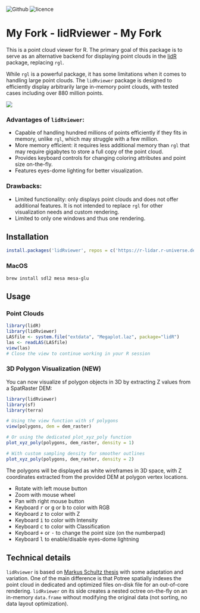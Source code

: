 ![Github](https://img.shields.io/badge/Github-1.0.0-green.svg) ![licence](https://img.shields.io/badge/Licence-GPL--3-blue.svg)

# **My Fork** - lidRviewer - **My Fork**

This is a point cloud viewer for R. The primary goal of this package is to serve as an alternative backend for displaying point clouds in the [lidR](https://github.com/Jean-Romain/lidR) package, replacing `rgl`.

While `rgl` is a powerful package, it has some limitations when it comes to handling large point clouds. The `lidRviewer` package is designed to efficiently display arbitrarily large in-memory point clouds, with tested cases including over 880 million points.

![](man/figures/autzen-screen.jpg)

### Advantages of `lidRviewer`:

* Capable of handling hundred millions of points efficiently if they fits in memory, unlike `rgl`, which may struggle with a few million.
* More memory efficient: it requires less additional memory than `rgl` that may require gigabytes to store a full copy of the point cloud.
* Provides keyboard controls for changing coloring attributes and point size on-the-fly.
* Features eyes-dome lighting for better visualization.

### Drawbacks:

* Limited functionality: only displays point clouds and does not offer additional features. It is not intended to replace `rgl` for other visualization needs and custom rendering.
* Limited to only one windows and thus one rendering.

## Installation

```r
install.packages('lidRviewer', repos = c('https://r-lidar.r-universe.dev'))
```

### MacOS

```
brew install sdl2 mesa mesa-glu
```

## Usage

### Point Clouds

```r
library(lidR)
library(lidRviewer)
LASfile <- system.file("extdata", "Megaplot.laz", package="lidR")
las <- readLAS(LASfile)
view(las)
# Close the view to continue working in your R session
```

### 3D Polygon Visualization (NEW)

You can now visualize sf polygon objects in 3D by extracting Z values from a SpatRaster DEM:

```r
library(lidRviewer)
library(sf)
library(terra)

# Using the view function with sf polygons
view(polygons, dem = dem_raster)

# Or using the dedicated plot_xyz_poly function
plot_xyz_poly(polygons, dem_raster, density = 1)

# With custom sampling density for smoother outlines
plot_xyz_poly(polygons, dem_raster, density = 2)
```

The polygons will be displayed as white wireframes in 3D space, with Z coordinates extracted from the provided DEM at polygon vertex locations.

- Rotate with left mouse button
- Zoom with mouse wheel
- Pan with right mouse button
- Keyboard <kbd>r</kbd> or <kbd>g</kbd> or <kbd>b</kbd> to color with RGB
- Keyboard <kbd>z</kbd> to color with Z
- Keyboard <kbd>i</kbd> to color with Intensity
- Keyboard <kbd>c</kbd> to color with Classification
- Keyboard <kbd>+</kbd> or <kbd>-</kbd> to change the point size (on the numberpad)
- Keyboard <kbd>l</kbd> to enable/disable eyes-dome lightning

## Technical details

`lidRviewer` is based on [Markus Schultz thesis](https://www.cg.tuwien.ac.at/research/publications/2016/SCHUETZ-2016-POT/) with some adaptation and variation. One of the main difference is that Potree spatially indexes the point cloud in dedicated and optimized files on-disk file for an out-of-core rendering. `lidRviewer` on its side creates a nested octree on-the-fly on an in-memory `data.frame` without modifying the original data (not sorting, no data layout optimization).
